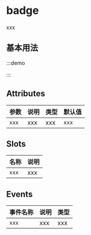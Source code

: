 # badge

xxx

## 基本用法

:::demo



:::

## Attributes

| 参数  | 说明 | 类型 | 默认值 | 
| ----- | ---- | ---- | ------ | 
| `xxx` | xxx  | xxx  | `xxx`  | 

## Slots

| 名称  | 说明 |
| ----- | ---- |
| `xxx` | xxx  |

## Events

| 事件名称 | 说明 | 类型 |
| -------- | ---- | -------- |
| `xxx`    | xxx  | xxx      |
